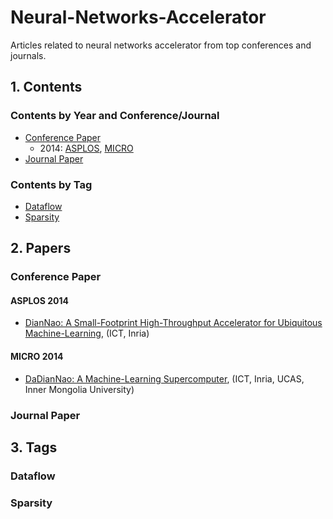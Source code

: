 # Neural-Networks-Accelerator
Articles related to neural networks accelerator from top conferences and journals.

## 1. Contents

### Contents by Year and Conference/Journal

- [Conference Paper](#conference-paper)
    - 2014: [ASPLOS](#asplos-2014), [MICRO](#micro-2014)
- [Journal Paper](journal-paper)

### Contents by Tag

- [Dataflow](#dataflow)
- [Sparsity](#sparsity)

## 2. Papers

### Conference Paper

#### ASPLOS 2014
- [DianNao: A Small-Footprint High-Throughput Accelerator for Ubiquitous Machine-Learning](/2014/ASPLOS/DianNao-A-Small-Footprint-High-Throughput-Accelerator/paper.md), (ICT, Inria)

#### MICRO 2014
- [DaDianNao: A Machine-Learning Supercomputer](/2014/MICRO/DaDianNao-A-Machine-Learning-Supercomputer/paper.md), (ICT, Inria, UCAS, Inner Mongolia University)

### Journal Paper

## 3. Tags

### Dataflow

### Sparsity
